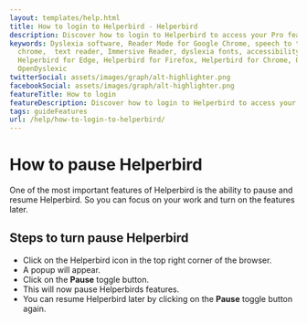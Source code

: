 ```yaml
---
layout: templates/help.html
title: How to login to Helperbird - Helperbird
description: Discover how to login to Helperbird to access your Pro features.
keywords: Dyslexia software, Reader Mode for Google Chrome, speech to text for chrome, Text to speech for
  chrome,  text reader, Immersive Reader, dyslexia fonts, accessibility software, dyslexia software,
  Helperbird for Edge, Helperbird for Firefox, Helperbird for Chrome, Opendyslexic for Chrome,
  OpenDyslexic
twitterSocial: assets/images/graph/alt-highlighter.png
facebookSocial: assets/images/graph/alt-highlighter.png
featureTitle: How to login
featureDescription: Discover how to login to Helperbird to access your Pro features.
tags: guideFeatures
url: /help/how-to-login-to-helperbird/
---
```


# How to pause Helperbird

One of the most important features of Helperbird is the ability to pause and resume Helperbird. So
you can focus on your work and turn on the features later.

## Steps to turn pause Helperbird

- Click on the Helperbird icon in the top right corner of the browser.
- A popup will appear.
- Click on the **Pause** toggle button.
- This will now pause Helperbirds features.
- You can resume Helperbird later by clicking on the **Pause** toggle button again.
